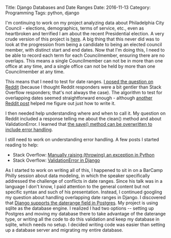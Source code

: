 Title: Django Databases and Date Ranges
Date: 2016-11-13
Category: Programming
Tags: python, django


I'm continuing to work on my project analyzing data about Philadelphia City Council - elections, demographics, terms of service, etc., even as heartbroken and terrified I am about the recent Presidential election.  A very crude version of this project is [here](http://phlcitycouncil.pythonanywhere.com/).  A big thing that this never did was to look at the progression from being a candidate to being an elected council member, with distinct start and end dates.  Now that I'm doing this, I need to be able to record each term for each Councilmember, ensuring there are no overlaps.  This means a single Councilmember can not be in more than one office at any time, and a single office can not be held by more than one Councilmember at any time.

This means that I need to test for date ranges.  [I posed the question on Reddit](https://www.reddit.com/r/learnpython/comments/5cgavm/django_model_prevent_overlapping_dates/) (because I thought Reddit responders were a bit gentler than Stack Overflow responders; that's not always the case).  The algorithm to test for overlapping dates seemed straightforward enough - although [another Reddit post](https://www.reddit.com/r/django/comments/2ckxdy/dealing_with_start_and_end_date_fields/) helped me figure out just how to write it.  

I then needed help understanding where and when to call it. My question on Reddit included a response telling me about the clean() method and about ValidationError. I learned that [the save() method can be overwritten to include error handling](https://docs.djangoproject.com/en/1.10/ref/models/instances/#django.db.models.Model.save).

I still need to work on understanding error handling.  A few posts I started reading to help:

* Stack Overflow: [Manually raising (throwing) an exception in Python](http://stackoverflow.com/questions/2052390/manually-raising-throwing-an-exception-in-python?rq=1) 
* Stack Overflow: [ValidationError in Django](http://stackoverflow.com/questions/8557885/validationerror-in-django)

As I started to work on writing all of this, I happened to sit in on a BarCamp Philly session about data modeling, in which the speaker specifically addressed the challenge of conflicts in date ranges. Since his talk was in a language I don't know, I paid attention to the general content but not specific syntax and such of his presentation.  Instead, I continued googling my question about handling overlapping date ranges in Django.  I discovered that [Django supports the daterange field in Postgres](https://docs.djangoproject.com/en/1.10/ref/contrib/postgres/fields/#daterangefield).  My project is using sqlite as the database engine.  I realized I had two options -- setting up Postgres and moving my database there to take advantage of the daterange type, or writing all the code to do this validation and keep my database in sqlite, which needs no setup.  I decided writing code was easier than setting up a database server and migrating my entire database.
